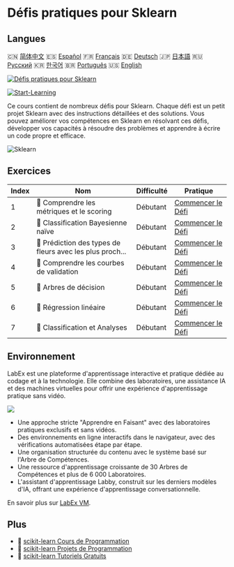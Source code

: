 # Défis pratiques pour Sklearn

## Langues

🇨🇳 [简体中文](README_zh.md) 🇪🇸 [Español](README_es.md) 🇫🇷 [Français](README_fr.md) 🇩🇪 [Deutsch](README_de.md) 🇯🇵 [日本語](README_ja.md) 🇷🇺 [Русский](README_ru.md) 🇰🇷 [한국어](README_ko.md) 🇧🇷 [Português](README_pt.md) 🇺🇸 [English](README.md) 

[![Défis pratiques pour Sklearn](https://cover-creator.labex.io/sklearn-practice-challenges.png?lang=fr)](https://labex.io/fr/courses/sklearn-practice-challenges)

[![Start-Learning](https://img.shields.io/badge/Start-Learning-whitesmoke?style=for-the-badge)](https://labex.io/fr/courses/sklearn-practice-challenges)

Ce cours contient de nombreux défis pour Sklearn. Chaque défi est un petit projet Sklearn avec des instructions détaillées et des solutions. Vous pouvez améliorer vos compétences en Sklearn en résolvant ces défis, développer vos capacités à résoudre des problèmes et apprendre à écrire un code propre et efficace.

![Sklearn](https://img.shields.io/badge/Sklearn-whitesmoke?style=for-the-badge&logo=sklearn)


## Exercices

|   Index | Nom                                                       | Difficulté   | Pratique                                                                                                                               |
|---------|-----------------------------------------------------------|--------------|----------------------------------------------------------------------------------------------------------------------------------------|
|       1 | 🎯  Comprendre les métriques et le scoring                | Débutant     | <a target='_blank' href='https://labex.io/fr/labs/python-understanding-metrics-and-scoring-185172'>Commencer le Défi</a>               |
|       2 | 🎯  Classification Bayesienne naïve                       | Débutant     | <a target='_blank' href='https://labex.io/fr/labs/python-naive-bayes-classification-250427'>Commencer le Défi</a>                      |
|       3 | 🎯  Prédiction des types de fleurs avec les plus proch... | Débutant     | <a target='_blank' href='https://labex.io/fr/labs/sklearn-predicting-flower-types-with-nearest-neighbors-256147'>Commencer le Défi</a> |
|       4 | 🎯  Comprendre les courbes de validation                  | Débutant     | <a target='_blank' href='https://labex.io/fr/labs/python-understanding-validation-curves-106940'>Commencer le Défi</a>                 |
|       5 | 🎯  Arbres de décision                                    | Débutant     | <a target='_blank' href='https://labex.io/fr/labs/python-decision-trees-92597'>Commencer le Défi</a>                                   |
|       6 | 🎯  Régression linéaire                                   | Débutant     | <a target='_blank' href='https://labex.io/fr/labs/python-linear-regression-185171'>Commencer le Défi</a>                               |
|       7 | 🎯  Classification et Analyses                            | Débutant     | <a target='_blank' href='https://labex.io/fr/labs/python-clustering-and-insights-198286'>Commencer le Défi</a>                         |

## Environnement

LabEx est une plateforme d'apprentissage interactive et pratique dédiée au codage et à la technologie. Elle combine des laboratoires, une assistance IA et des machines virtuelles pour offrir une expérience d'apprentissage pratique sans vidéo.

![](https://tutorial-screenshot.getvm.io/images/vm-1725247253.png)

- Une approche stricte "Apprendre en Faisant" avec des laboratoires pratiques exclusifs et sans vidéos.
- Des environnements en ligne interactifs dans le navigateur, avec des vérifications automatisées étape par étape.
- Une organisation structurée du contenu avec le système basé sur l'Arbre de Compétences.
- Une ressource d'apprentissage croissante de 30 Arbres de Compétences et plus de 6 000 Laboratoires.
- L'assistant d'apprentissage Labby, construit sur les derniers modèles d'IA, offrant une expérience d'apprentissage conversationnelle.

En savoir plus sur [LabEx VM](https://support.labex.io/using-labex/virtual-machine).

## Plus

- 🔗 [scikit-learn Cours de Programmation](https://github.com/labex-labs/awesome-programming-courses)
- 🔗 [scikit-learn Projets de Programmation](https://github.com/labex-labs/awesome-programming-projects)
- 🔗 [scikit-learn Tutoriels Gratuits](https://github.com/labex-labs/sklearn-free-tutorials)

